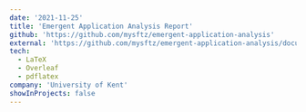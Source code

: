 ```yaml
---
date: '2021-11-25'
title: 'Emergent Application Analysis Report'
github: 'https://github.com/mysftz/emergent-application-analysis'
external: 'https://github.com/mysftz/emergent-application-analysis/document/main.pdf'
tech:
  - LaTeX
  - Overleaf
  - pdflatex
company: 'University of Kent'
showInProjects: false
---
```

